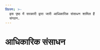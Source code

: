 ```yaml
---
विवरण: >-
  इस पृष्ठ में सरकारी द्वारा जारी आधिकारिक संसाधन शामिल हैं
  संगठन.
---
```


# आधिकारिक संसाधन

